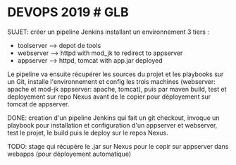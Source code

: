  # DEVOPS 2019 # GLB #


SUJET:
créer un pipeline Jenkins installant un environnement 3 tiers :
  - toolserver --> depot de tools
  - webserver  --> httpd with mod_jk to redirect to appserver
  - appserver  --> httpd, tomcat with app.jar deployed
  
Le pipeline va ensuite récupérer les sources du projet et les playbooks sur un Git, installe l'environnement et config les trois machines (webserver: apache et mod-jk appserver: apache, tomcat), puis par maven build, test et deployement sur repo Nexus avant de le copier pour déployement sur tomcat de appserver.


DONE:
creation d'un pipeline Jenkins qui fait un git checkout, invoque un playbook pour installation et configuration d'un appserver et webserver, test le projet, le build puis le deploy sur le repos Nexus.


TODO:
stage qui récupère le .jar sur Nexus pour le copir sur appserver dans webapps (pour déployement automatique)

